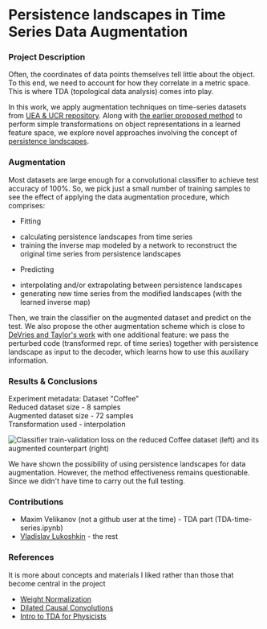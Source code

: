# Persistence landscapes in Time Series Data Augmentation

### Project Description

Often, the coordinates of data points themselves tell
little about the object. To this end, we need to account
for how they correlate in a metric space. This is where TDA
(topological data analysis) comes into play.  

In this work, we apply augmentation techniques on time-series datasets
from [UEA & UCR repository](https://timeseriesclassification.com/).
Along with [the earlier proposed method](https://arxiv.org/pdf/1702.05538.pdf)
to perform simple transformations on object representations in a learned
feature space, we explore novel approaches involving the concept of
[persistence landscapes](https://arxiv.org/pdf/1207.6437.pdf).

### Augmentation

Most datasets are large enough for a convolutional classifier to
achieve test accuracy of 100%. So, we pick just a small number of
training samples to see the effect of applying the data augmentation
procedure, which comprises:

* Fitting
 - calculating persistence landscapes from time series
 - training the inverse map modeled by a network to reconstruct
 the original time series from persistence landscapes
* Predicting
 - interpolating and/or extrapolating between persistence landscapes
 - generating new time series from the modified landscapes
 (with the learned inverse map)

Then, we train the classifier on the augmented dataset and predict on the test.
We also propose the other augmentation scheme which is close to [DeVries and
Taylor's work](https://arxiv.org/pdf/1702.05538.pdf) with one additional
feature: we pass the perturbed code (transformed repr. of time series)
together with persistence landscape as input to the decoder, which learns
how to use this auxiliary information.

### Results & Conclusions

Experiment metadata:
Dataset "Coffee"  
Reduced dataset size - 8 samples  
Augmented dataset size - 72 samples  
Transformation used - interpolation

![Classifier train-validation loss on the reduced
Coffee dataset (left) and its augmented counterpart (right)](results.png)

We have shown the possibility of using persistence landscapes
for data augmentation. However, the method effectiveness remains
questionable. Since we didn't have time to carry out the full testing.

### Contributions

* Maxim Velikanov (not a github user at the time) -
TDA part (TDA-time-series.ipynb)
* [Vladislav Lukoshkin](https://github.com/lukoshkin) - the rest

### References

It is more about concepts and materials I liked rather than
those that become central in the project

* [Weight Normalization](https://arxiv.org/pdf/1602.07868.pdf)
* [Dilated Causal Convolutions](https://arxiv.org/pdf/1803.01271.pdf)
* [Intro to TDA for Physicists](https://arxiv.org/pdf/1904.11044.pdf)
